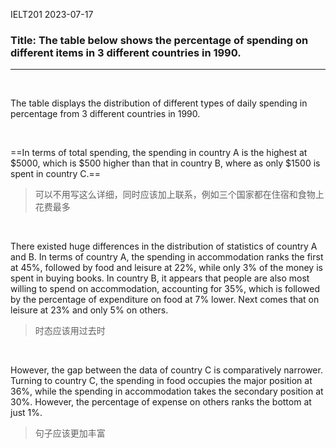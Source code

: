 IELT201 2023-07-17

### Title: The table below shows the percentage of spending on different items in 3 different countries in 1990.

---

<br/>

The table displays the distribution of different types of daily spending in percentage from 3 different countries in 1990.

<br/>

==In terms of total spending, the spending in country A is the highest at $5000, which is $500 higher than that in country B, where as only $1500 is spent in country C.==
> 可以不用写这么详细，同时应该加上联系，例如三个国家都在住宿和食物上花费最多

<br/>

There existed huge differences in the distribution of statistics of country A and B. In terms of country A, the spending in accommodation ranks the first at 45%, followed by food and leisure at 22%, while only 3% of the money is spent in buying books. In country B, it appears that people are also most willing to spend on accommodation, accounting for 35%, which is followed by the percentage of expenditure on food at 7% lower. Next comes that on leisure at 23% and only 5% on others.
>时态应该用过去时

<br/>

However, the gap between the data of country C is comparatively narrower. Turning to country C, the spending in food occupies the major position at 36%, while the spending in accommodation takes the secondary position at 30%. However, the percentage of expense on others ranks the bottom at just 1%. 
>句子应该更加丰富

